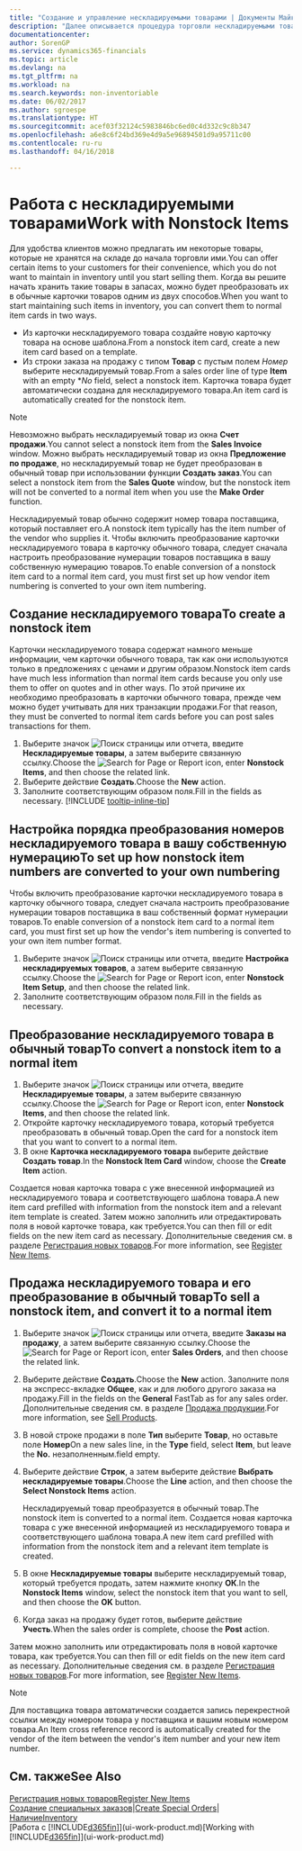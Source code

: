 ```yaml
---
title: "Создание и управление нескладируемыми товарами | Документы Майкрософт"
description: "Далее описывается процедура торговли нескладируемыми товарами или товарами, которые не обрабатываются в запасах."
documentationcenter: 
author: SorenGP
ms.service: dynamics365-financials
ms.topic: article
ms.devlang: na
ms.tgt_pltfrm: na
ms.workload: na
ms.search.keywords: non-inventoriable
ms.date: 06/02/2017
ms.author: sgroespe
ms.translationtype: HT
ms.sourcegitcommit: acef03f32124c5983846bc6ed0c4d332c9c8b347
ms.openlocfilehash: a6e8c6f24bd369e4d9a5e96894501d9a95711c00
ms.contentlocale: ru-ru
ms.lasthandoff: 04/16/2018

---
```

# <a name="work-with-nonstock-items"></a><span data-ttu-id="2a57c-103">Работа с нескладируемыми товарами</span><span class="sxs-lookup"><span data-stu-id="2a57c-103">Work with Nonstock Items</span></span>
<span data-ttu-id="2a57c-104">Для удобства клиентов можно предлагать им некоторые товары, которые не хранятся на складе до начала торговли ими.</span><span class="sxs-lookup"><span data-stu-id="2a57c-104">You can offer certain items to your customers for their convenience, which you do not want to maintain in inventory until you start selling them.</span></span> <span data-ttu-id="2a57c-105">Когда вы решите начать хранить такие товары в запасах, можно будет преобразовать их в обычные карточки товаров одним из двух способов.</span><span class="sxs-lookup"><span data-stu-id="2a57c-105">When you want to start maintaining such items in inventory, you can convert them to normal item cards in two ways.</span></span>

* <span data-ttu-id="2a57c-106">Из карточки нескладируемого товара создайте новую карточку товара на основе шаблона.</span><span class="sxs-lookup"><span data-stu-id="2a57c-106">From a nonstock item card, create a new item card based on a template.</span></span>
* <span data-ttu-id="2a57c-107">Из строки заказа на продажу с типом **Товар** с пустым полем *Номер* выберите нескладируемый товар.</span><span class="sxs-lookup"><span data-stu-id="2a57c-107">From a sales order line of type **Item** with an empty \**No* field, select a nonstock item.</span></span> <span data-ttu-id="2a57c-108">Карточка товара будет автоматически создана для нескладируемого товара.</span><span class="sxs-lookup"><span data-stu-id="2a57c-108">An item card is automatically created for the nonstock item.</span></span>

> [!NOTE]  
>   <span data-ttu-id="2a57c-109">Невозможно выбрать нескладируемый товар из окна **Счет продажи**.</span><span class="sxs-lookup"><span data-stu-id="2a57c-109">You cannot select a nonstock item from the **Sales Invoice** window.</span></span> <span data-ttu-id="2a57c-110">Можно выбрать нескладируемый товар из окна **Предложение по продаже**, но нескладируемый товар не будет преобразован в обычный товар при использовании функции **Создать заказ**.</span><span class="sxs-lookup"><span data-stu-id="2a57c-110">You can select a nonstock item from the **Sales Quote** window, but the nonstock item will not be converted to a normal item when you use the **Make Order** function.</span></span>

<span data-ttu-id="2a57c-111">Нескладируемый товар обычно содержит номер товара поставщика, который поставляет его.</span><span class="sxs-lookup"><span data-stu-id="2a57c-111">A nonstock item typically has the item number of the vendor who supplies it.</span></span> <span data-ttu-id="2a57c-112">Чтобы включить преобразование карточки нескладируемого товара в карточку обычного товара, следует сначала настроить преобразование нумерации товаров поставщика в вашу собственную нумерацию товаров.</span><span class="sxs-lookup"><span data-stu-id="2a57c-112">To enable conversion of a nonstock item card to a normal item card, you must first set up how vendor item numbering is converted to your own item numbering.</span></span>   

## <a name="to-create-a-nonstock-item"></a><span data-ttu-id="2a57c-113">Создание нескладируемого товара</span><span class="sxs-lookup"><span data-stu-id="2a57c-113">To create a nonstock item</span></span>
<span data-ttu-id="2a57c-114">Карточки нескладируемого товара содержат намного меньше информации, чем карточки обычного товара, так как они используются только в предложениях с ценами и другим образом.</span><span class="sxs-lookup"><span data-stu-id="2a57c-114">Nonstock item cards have much less information than normal item cards because you only use them to offer on quotes and in other ways.</span></span> <span data-ttu-id="2a57c-115">По этой причине их необходимо преобразовать в карточки обычного товара, прежде чем можно будет учитывать для них транзакции продажи.</span><span class="sxs-lookup"><span data-stu-id="2a57c-115">For that reason, they must be converted to normal item cards before you can post sales transactions for them.</span></span>

1. <span data-ttu-id="2a57c-116">Выберите значок ![Поиск страницы или отчета](media/ui-search/search_small.png "Значок поиска страницы или отчета"), введите **Нескладируемые товары**, а затем выберите связанную ссылку.</span><span class="sxs-lookup"><span data-stu-id="2a57c-116">Choose the ![Search for Page or Report](media/ui-search/search_small.png "Search for Page or Report icon") icon, enter **Nonstock Items**, and then choose the related link.</span></span>
2. <span data-ttu-id="2a57c-117">Выберите действие **Создать**.</span><span class="sxs-lookup"><span data-stu-id="2a57c-117">Choose the **New** action.</span></span>
3. <span data-ttu-id="2a57c-118">Заполните соответствующим образом поля.</span><span class="sxs-lookup"><span data-stu-id="2a57c-118">Fill in the fields as necessary.</span></span> [!INCLUDE [tooltip-inline-tip](includes/tooltip-inline-tip_md.md)]

## <a name="to-set-up-how-nonstock-item-numbers-are-converted-to-your-own-numbering"></a><span data-ttu-id="2a57c-119">Настройка порядка преобразования номеров нескладируемого товара в вашу собственную нумерацию</span><span class="sxs-lookup"><span data-stu-id="2a57c-119">To set up how nonstock item numbers are converted to your own numbering</span></span>
<span data-ttu-id="2a57c-120">Чтобы включить преобразование карточки нескладируемого товара в карточку обычного товара, следует сначала настроить преобразование нумерации товаров поставщика в ваш собственный формат нумерации товаров.</span><span class="sxs-lookup"><span data-stu-id="2a57c-120">To enable conversion of a nonstock item card to a normal item card, you must first set up how the vendor's item numbering is converted to your own item number format.</span></span>

1. <span data-ttu-id="2a57c-121">Выберите значок ![Поиск страницы или отчета](media/ui-search/search_small.png "Значок поиска страницы или отчета"), введите **Настройка нескладируемых товаров**, а затем выберите связанную ссылку.</span><span class="sxs-lookup"><span data-stu-id="2a57c-121">Choose the ![Search for Page or Report](media/ui-search/search_small.png "Search for Page or Report icon") icon, enter **Nonstock Item Setup**, and then choose the related link.</span></span>
2. <span data-ttu-id="2a57c-122">Заполните соответствующим образом поля.</span><span class="sxs-lookup"><span data-stu-id="2a57c-122">Fill in the fields as necessary.</span></span>

## <a name="to-convert-a-nonstock-item-to-a-normal-item"></a><span data-ttu-id="2a57c-123">Преобразование нескладируемого товара в обычный товар</span><span class="sxs-lookup"><span data-stu-id="2a57c-123">To convert a nonstock item to a normal item</span></span>
1. <span data-ttu-id="2a57c-124">Выберите значок ![Поиск страницы или отчета](media/ui-search/search_small.png "Значок поиска страницы или отчета"), введите **Нескладируемые товары**, а затем выберите связанную ссылку.</span><span class="sxs-lookup"><span data-stu-id="2a57c-124">Choose the ![Search for Page or Report](media/ui-search/search_small.png "Search for Page or Report icon") icon, enter **Nonstock Items**, and then choose the related link.</span></span>
2. <span data-ttu-id="2a57c-125">Откройте карточку нескладируемого товара, который требуется преобразовать в обычный товар.</span><span class="sxs-lookup"><span data-stu-id="2a57c-125">Open the card for a nonstock item that you want to convert to a normal item.</span></span>
3. <span data-ttu-id="2a57c-126">В окне **Карточка нескладируемого товара** выберите действие **Создать товар**.</span><span class="sxs-lookup"><span data-stu-id="2a57c-126">In the **Nonstock Item Card** window, choose the **Create Item** action.</span></span>

<span data-ttu-id="2a57c-127">Создается новая карточка товара с уже внесенной информацией из нескладируемого товара и соответствующего шаблона товара.</span><span class="sxs-lookup"><span data-stu-id="2a57c-127">A new item card prefilled with information from the nonstock item and a relevant item template is created.</span></span> <span data-ttu-id="2a57c-128">Затем можно заполнить или отредактировать поля в новой карточке товара, как требуется.</span><span class="sxs-lookup"><span data-stu-id="2a57c-128">You can then fill or edit fields on the new item card as necessary.</span></span> <span data-ttu-id="2a57c-129">Дополнительные сведения см. в разделе [Регистрация новых товаров](inventory-how-register-new-items.md).</span><span class="sxs-lookup"><span data-stu-id="2a57c-129">For more information, see [Register New Items](inventory-how-register-new-items.md).</span></span>

## <a name="to-sell-a-nonstock-item-and-convert-it-to-a-normal-item"></a><span data-ttu-id="2a57c-130">Продажа нескладируемого товара и его преобразование в обычный товар</span><span class="sxs-lookup"><span data-stu-id="2a57c-130">To sell a nonstock item, and convert it to a normal item</span></span>
1. <span data-ttu-id="2a57c-131">Выберите значок ![Поиск страницы или отчета](media/ui-search/search_small.png "Значок поиска страницы или отчета"), введите **Заказы на продажу**, а затем выберите связанную ссылку.</span><span class="sxs-lookup"><span data-stu-id="2a57c-131">Choose the ![Search for Page or Report](media/ui-search/search_small.png "Search for Page or Report icon") icon, enter **Sales Orders**, and then choose the related link.</span></span>
2. <span data-ttu-id="2a57c-132">Выберите действие **Создать**.</span><span class="sxs-lookup"><span data-stu-id="2a57c-132">Choose the **New** action.</span></span> <span data-ttu-id="2a57c-133">Заполните поля на экспресс-вкладке **Общее**, как и для любого другого заказа на продажу.</span><span class="sxs-lookup"><span data-stu-id="2a57c-133">Fill in the fields on the **General** FastTab as for any sales order.</span></span> <span data-ttu-id="2a57c-134">Дополнительные сведения см. в разделе [Продажа продукции](sales-how-sell-products.md).</span><span class="sxs-lookup"><span data-stu-id="2a57c-134">For more information, see [Sell Products](sales-how-sell-products.md).</span></span>
3. <span data-ttu-id="2a57c-135">В новой строке продажи в поле **Тип** выберите **Товар**, но оставьте поле **Номер**</span><span class="sxs-lookup"><span data-stu-id="2a57c-135">On a new sales line, in the **Type** field, select **Item**, but leave the **No.**</span></span> <span data-ttu-id="2a57c-136">незаполненным.</span><span class="sxs-lookup"><span data-stu-id="2a57c-136">field empty.</span></span>
4. <span data-ttu-id="2a57c-137">Выберите действие **Строк**, а затем выберите действие **Выбрать нескладируемые товары**.</span><span class="sxs-lookup"><span data-stu-id="2a57c-137">Choose the **Line** action, and then choose the **Select Nonstock Items** action.</span></span>

    <span data-ttu-id="2a57c-138">Нескладируемый товар преобразуется в обычный товар.</span><span class="sxs-lookup"><span data-stu-id="2a57c-138">The nonstock item is converted to a normal item.</span></span> <span data-ttu-id="2a57c-139">Создается новая карточка товара с уже внесенной информацией из нескладируемого товара и соответствующего шаблона товара.</span><span class="sxs-lookup"><span data-stu-id="2a57c-139">A new item card prefilled with information from the nonstock item and a relevant item template is created.</span></span>
5. <span data-ttu-id="2a57c-140">В окне **Нескладируемые товары** выберите нескладируемый товар, который требуется продать, затем нажмите кнопку **ОК**.</span><span class="sxs-lookup"><span data-stu-id="2a57c-140">In the **Nonstock Items** window, select the nonstock item that you want to sell, and then choose the **OK** button.</span></span>
6. <span data-ttu-id="2a57c-141">Когда заказ на продажу будет готов, выберите действие **Учесть**.</span><span class="sxs-lookup"><span data-stu-id="2a57c-141">When the sales order is complete, choose the **Post** action.</span></span>

<span data-ttu-id="2a57c-142">Затем можно заполнить или отредактировать поля в новой карточке товара, как требуется.</span><span class="sxs-lookup"><span data-stu-id="2a57c-142">You can then fill or edit fields on the new item card as necessary.</span></span> <span data-ttu-id="2a57c-143">Дополнительные сведения см. в разделе [Регистрация новых товаров](inventory-how-register-new-items.md).</span><span class="sxs-lookup"><span data-stu-id="2a57c-143">For more information, see [Register New Items](inventory-how-register-new-items.md).</span></span>

> [!NOTE]  
>   <span data-ttu-id="2a57c-144">Для поставщика товара автоматически создается запись перекрестной ссылки между номером товара у поставщика и вашим новым номером товара.</span><span class="sxs-lookup"><span data-stu-id="2a57c-144">An Item cross reference record is automatically created for the vendor of the item between the vendor's item number and your new item number.</span></span>

## <a name="see-also"></a><span data-ttu-id="2a57c-145">См. также</span><span class="sxs-lookup"><span data-stu-id="2a57c-145">See Also</span></span>
[<span data-ttu-id="2a57c-146">Регистрация новых товаров</span><span class="sxs-lookup"><span data-stu-id="2a57c-146">Register New Items</span></span>](inventory-how-register-new-items.md)  
<span data-ttu-id="2a57c-147">[Создание специальных заказов](sales-how-to-create-special-orders.md)|</span><span class="sxs-lookup"><span data-stu-id="2a57c-147">[Create Special Orders](sales-how-to-create-special-orders.md)|</span></span>  
[<span data-ttu-id="2a57c-148">Наличие</span><span class="sxs-lookup"><span data-stu-id="2a57c-148">Inventory</span></span>](inventory-manage-inventory.md)  
<span data-ttu-id="2a57c-149">[Работа с [!INCLUDE[d365fin](includes/d365fin_md.md)]](ui-work-product.md)</span><span class="sxs-lookup"><span data-stu-id="2a57c-149">[Working with [!INCLUDE[d365fin](includes/d365fin_md.md)]](ui-work-product.md)</span></span>

